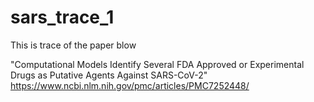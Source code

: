 # sars_trace_1

This is trace of the paper blow

"Computational Models Identify Several FDA Approved or Experimental Drugs as Putative Agents Against SARS-CoV-2"
https://www.ncbi.nlm.nih.gov/pmc/articles/PMC7252448/